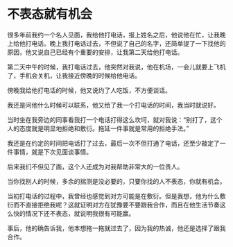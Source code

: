 # 不表态就有机会

很多年前我约一个名人见面，我给他打电话，报上姓名之后，他说他在忙，让我晚上给他打电话。晚上我打电话过去，不但说了自己的名字，还简单提了一下找他的原因，他又说自己已经有个重要的安排，让我第二天给他打电话。 

第二天中午的时候，我打电话过去，他突然对我说，他在机场，一会儿就要上飞机了，手机会关机，让我接近傍晚的时候给他电话。 

傍晚我给他打电话的时候，他又说约了人吃饭，不方便谈话。 

我还是问他什么时候可以联系，他又给了我一个打电话的时间，我当时就说好。 

当时坐在我旁边的同事看我打一个电话打得这么坎坷，就对我说：“别打了，这个人的态度就是明显地拒绝和敷衍。拖延一件事就是常用的拒绝手法。” 

我还是在约定的时间把电话打了过去，最后一次不但打通了电话，还至少敲定了一件事情，就是下次见面谈事情。 

后来我们不但见了面，这个人还成为对我帮助非常大的一位贵人。 

当你找别人的时候，多余的揣测是没必要的，只要你找的人不表态，你就有机会。 

当初打电话的过程中，我曾经也感觉到对方可能是在敷衍。但是我想，他为什么敷衍而不直接拒绝我呢？这就证明对方在犹豫要不要跟我合作，而且在他生活节奏这么快的情况下还不表态，就说明我很有可能赢。 

事后，他的确告诉我，他本想拖一拖就过去了，因为我的热诚，他还是选择了跟我合作。